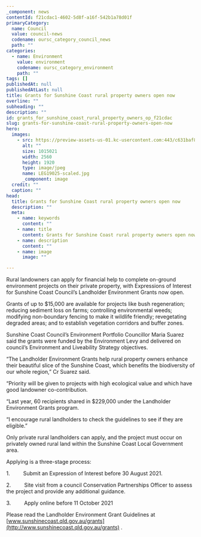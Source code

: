 ```yaml
---
_component: news
contentId: f21cdac1-4602-5d8f-a16f-542b1a78d01f
primaryCategory:
  name: Council
  value: council-news
  codename: oursc_category_council_news
  path: ""
categories:
  - name: Environment
    value: environment
    codename: oursc_category_environment
    path: ""
tags: []
publishedAt: null
publishedAtLast: null
title: Grants for Sunshine Coast rural property owners open now
overline: ""
subheading: ""
description: ""
id: grants_for_sunshine_coast_rural_property_owners_op_f21cdac
slug: grants-for-sunshine-coast-rural-property-owners-open-now
hero:
  images:
    - src: https://preview-assets-us-01.kc-usercontent.com:443/c631baf8-1b46-001f-580c-d0001b68b4a8/f90e54f4-c98f-4752-b1f4-0381d0061257/LEG19025-scaled.jpg
      alt: ""
      size: 1015021
      width: 2560
      height: 1920
      type: image/jpeg
      name: LEG19025-scaled.jpg
      _component: image
  credit: ""
  caption: ""
head:
  title: Grants for Sunshine Coast rural property owners open now
  description: ""
  meta:
    - name: keywords
      content: ""
    - name: title
      content: Grants for Sunshine Coast rural property owners open now
    - name: description
      content: ""
    - name: image
      image: ""

---
```

Rural landowners can apply for financial help to complete on-ground environment projects on their private property, with Expressions of Interest for Sunshine Coast Council’s Landholder Environment Grants now open.

Grants of up to $15,000 are available for projects like bush regeneration; reducing sediment loss on farms; controlling environmental weeds; modifying non-boundary fencing to make it wildlife friendly; revegetating degraded areas; and to establish vegetation corridors and buffer zones.

Sunshine Coast Council’s Environment Portfolio Councillor Maria Suarez said the grants were funded by the Environment Levy and delivered on council’s Environment and Liveability Strategy objectives.

“The Landholder Environment Grants help rural property owners enhance their beautiful slice of the Sunshine Coast, which benefits the biodiversity of our whole region,” Cr Suarez said.

“Priority will be given to projects with high ecological value and which have good landowner co-contribution.

“Last year, 60 recipients shared in $229,000 under the Landholder Environment Grants program.

“I encourage rural landholders to check the guidelines to see if they are eligible.”

Only private rural landholders can apply, and the project must occur on privately owned rural land within the Sunshine Coast Local Government area.

Applying is a three-stage process:

1.         Submit an Expression of Interest before 30 August 2021.

2.         Site visit from a council Conservation Partnerships Officer to assess the project and provide any additional guidance.

3.         Apply online before 11 October 2021

Please read the Landholder Environment Grant Guidelines at [www.sunshinecoast.qld.gov.au/grants](http://www.sunshinecoast.qld.gov.au/grants)
.
